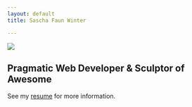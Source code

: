 ```yaml
---
layout: default
title: Sascha Faun Winter

---
```

<div class="row page-header">
  <div class="span2">
    <img src="//assets.saschawinter.com/static_assets/suit_up.jpg" />
  </div>
  <div class="span6">
    <h2>Pragmatic Web Developer &amp; Sculptor of Awesome</h2>
    <p>See my <a href="resume.html">resume</a> for more information.</p>
  </div>
</div>
